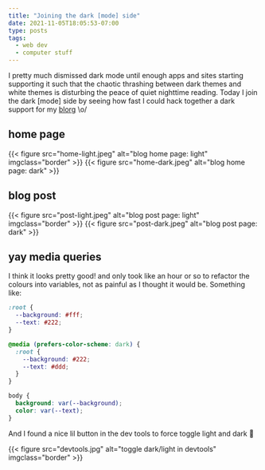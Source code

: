 ```yaml
---
title: "Joining the dark [mode] side"
date: 2021-11-05T18:05:53-07:00
type: posts
tags:
  - web dev
  - computer stuff
---
```


I pretty much dismissed dark mode until enough apps and sites starting supporting it such that the chaotic thrashing between dark themes and white themes is disturbing the peace of quiet nighttime reading. Today I join the dark [mode] side by seeing how fast I could hack together a dark support for my [blorg](https://daiyi.co/blog/) \o/

## home page

<div class="album">
<div class="photos">
{{< figure src="home-light.jpeg" alt="blog home page: light" imgclass="border" >}}
{{< figure src="home-dark.jpeg" alt="blog home page: dark" >}}
</div>
</div>

## blog post

<div class="album">
<div class="photos">
{{< figure src="post-light.jpeg" alt="blog post page: light" imgclass="border" >}}
{{< figure src="post-dark.jpeg" alt="blog post page: dark" >}}
</div>
</div>

## yay media queries

I think it looks pretty good! and only took like an hour or so to refactor the colours into variables, not as painful as I thought it would be. Something like:

```css
:root {
  --background: #fff;
  --text: #222;
}

@media (prefers-color-scheme: dark) {
  :root {
    --background: #222;
    --text: #ddd;
  }
}

body {
  background: var(--background);
  color: var(--text);
}
```

And I found a nice lil button in the dev tools to force toggle light and dark 👀

{{< figure src="devtools.jpg" alt="toggle dark/light in devtools" imgclass="border" >}}
